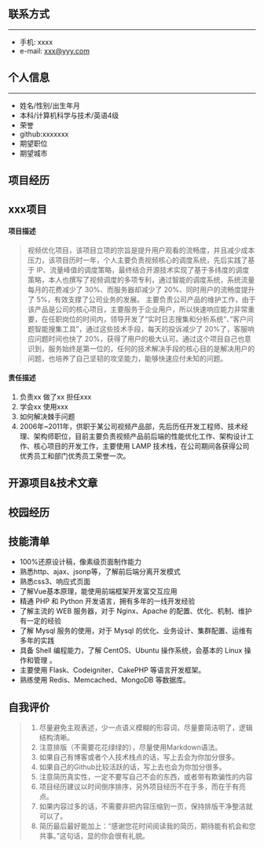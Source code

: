 ##  联系方式
***

- 手机: xxxx
- e-mail: xxx@yyy.com
## 个人信息
***
- 姓名/性别/出生年月
- 本科/计算机科学与技术/英语4级
- 荣誉
- github:xxxxxxx
- 期望职位
- 期望城市

## 项目经历

## xxx项目

#### 项目描述

> 视频优化项目，该项目立项的宗旨是提升用户观看的流畅度，并且减少成本压力，该项目历时一年，个人主要负责视频核心的调度系统，先后实践了基于 IP、流量峰值的调度策略，最终结合开源技术实现了基于多纬度的调度策略，本人也撰写了视频调度的多项专利，通过智能的调度系统，系统流量每月的花费减少了 30%、而服务器却减少了 20%、同时用户的流畅度提升了 5%，有效支撑了公司业务的发展。
> 主要负责公司产品的维护工作，由于该产品是公司的核心项目，主要服务于企业用户，所以快速响应能力非常重要，在任职岗位的时间内，领导开发了“实时日志搜集和分析系统”、”客户问题智能搜集工具”，通过这些技术手段，每天的投诉减少了 20%了，客服响应问题时间也快了 20%，获得了用户的极大认可。通过这个项目自己也意识到，服务始终是第一位的，任何的技术解决手段的核心目的是解决用户的问题，也培养了自己坚韧的攻坚能力，能够快速应付未知的问题。

#### 责任描述

1. 负责xx  做了xx  担任xxx
2. 学会xx  使用xxx
3. 如何解决棘手问题
4. 2006年~2011年，供职于某公司视频产品部，先后历任开发工程师、技术经理、架构师职位，目前主要负责视频产品前后端的性能优化工作、架构设计工作、核心项目的开发工作，主要使用 LAMP 技术栈，在公司期间各获得公司优秀员工和部门优秀员工荣誉一次。

## 开源项目&技术文章

## 校园经历

## 技能清单

- 100%还原设计稿，像素级页面制作能力
- 熟悉http、ajax、jsonp等，了解前后端分离开发模式
- 熟悉css3、响应式页面
- 了解Vue基本原理，能使用前端框架开发富交互应用
- 精通 PHP 和 Python 开发语言，拥有多年的一线开发经验
- 了解主流的 WEB 服务器，对于 Nginx、Apache 的配置、优化、机制、维护有一定的经验
- 了解 Mysql 服务的使用，对于 Mysql 的优化、业务设计、集群配置、运维有多年的实践
- 具备 Shell 编程能力，了解 CentOS、Ubuntu 操作系统，会基本的 Linux 操作和管理 。
- 主要使用 Flask、Codeigniter、CakePHP 等语言开发框架。
- 熟练使用 Redis、Memcached、MongoDB 等数据库。

## 自我评价

> 1. 尽量避免主观表述，少一点语义模糊的形容词，尽量要简洁明了，逻辑结构清晰。
> 2. 注意排版（不需要花花绿绿的），尽量使用Markdown语法。
> 3. 如果自己有博客或者个人技术栈点的话，写上去会为你加分很多。
> 4. 如果自己的Github比较活跃的话，写上去也会为你加分很多。
> 5. 注意简历真实性，一定不要写自己不会的东西，或者带有欺骗性的内容
> 6. 项目经历建议以时间倒序排序，另外项目经历不在于多，而在于有亮点。
> 7. 如果内容过多的话，不需要非把内容压缩到一页，保持排版干净整洁就可以了。
> 8. 简历最后最好能加上：“感谢您花时间阅读我的简历，期待能有机会和您共事。”这句话，显的你会很有礼貌。

